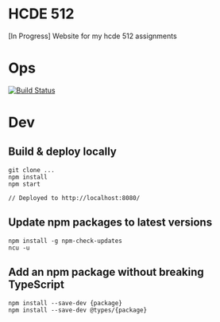 # HCDE 512

[In Progress] Website for my hcde 512 assignments

# Ops

[![Build Status](https://travis-ci.org/vivmaha/hcde512.svg?branch=master)](https://travis-ci.org/vivmaha/hcde512)

# Dev

## Build & deploy locally

    git clone ...
    npm install
    npm start

    // Deployed to http://localhost:8080/

## Update npm packages to latest versions

    npm install -g npm-check-updates
    ncu -u

## Add an npm package without breaking TypeScript 

    npm install --save-dev {package}
    npm install --save-dev @types/{package}

